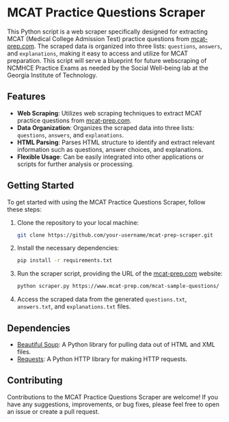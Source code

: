 # MCAT Practice Questions Scraper

This Python script is a web scraper specifically designed for extracting MCAT (Medical College Admission Test) practice questions from [mcat-prep.com](https://www.mcat-prep.com/mcat-sample-questions/). The scraped data is organized into three lists: `questions`, `answers`, and `explanations`, making it easy to access and utilize for MCAT preparation. This script will serve a blueprint for future webscraping of NCMHCE Practice Exams as needed by the Social Well-being lab at the Georgia Institute of Technology. 

## Features

- **Web Scraping**: Utilizes web scraping techniques to extract MCAT practice questions from [mcat-prep.com](https://www.mcat-prep.com/mcat-sample-questions/).
- **Data Organization**: Organizes the scraped data into three lists: `questions`, `answers`, and `explanations`.
- **HTML Parsing**: Parses HTML structure to identify and extract relevant information such as questions, answer choices, and explanations.
- **Flexible Usage**: Can be easily integrated into other applications or scripts for further analysis or processing.

## Getting Started

To get started with using the MCAT Practice Questions Scraper, follow these steps:

1. Clone the repository to your local machine:
   ```bash
   git clone https://github.com/your-username/mcat-prep-scraper.git
   ```

2. Install the necessary dependencies:
   ```bash
   pip install -r requirements.txt
   ```

3. Run the scraper script, providing the URL of the [mcat-prep.com](https://www.mcat-prep.com/mcat-sample-questions/) website:
   ```bash
   python scraper.py https://www.mcat-prep.com/mcat-sample-questions/
   ```

4. Access the scraped data from the generated `questions.txt`, `answers.txt`, and `explanations.txt` files.

## Dependencies

- [Beautiful Soup](https://www.crummy.com/software/BeautifulSoup/bs4/doc/): A Python library for pulling data out of HTML and XML files.
- [Requests](https://docs.python-requests.org/en/latest/): A Python HTTP library for making HTTP requests.

## Contributing

Contributions to the MCAT Practice Questions Scraper are welcome! If you have any suggestions, improvements, or bug fixes, please feel free to open an issue or create a pull request.
